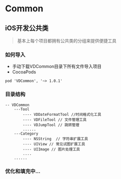 # Common
## iOS开发公共类

> 基本上每个项目都拥有公共类的分组来提供便捷工具

### 如何导入
* 手动下载VDCommon目录下所有文件导入项目
* CocoaPods
```
pod 'VDCommon', '~> 1.0.1'
```

### 目录结构
```
-- VDCommon         
    ---Tool
        ---- VDDateFormatTool //时间格式化工具
        ---- VDFileTool // 文件管理工具
        ---- VDJumpTool // 跳转管理
        ......
    ---Category
        ---- NSString  // 字符串扩展工具
        ---- UIView // 常见试图扩展工具
        ---- UIImage // 图片处理工具
        ....
    ......
```

### 优化和填充中...



